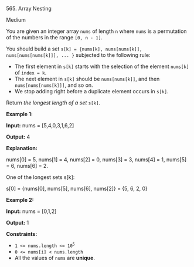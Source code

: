 565\. Array Nesting

Medium

You are given an integer array `nums` of length `n` where `nums` is a permutation of the numbers in the range `[0, n - 1]`.

You should build a set `s[k] = {nums[k], nums[nums[k]], nums[nums[nums[k]]], ... }` subjected to the following rule:

*   The first element in `s[k]` starts with the selection of the element `nums[k]` of `index = k`.
*   The next element in `s[k]` should be `nums[nums[k]]`, and then `nums[nums[nums[k]]]`, and so on.
*   We stop adding right before a duplicate element occurs in `s[k]`.

Return _the longest length of a set_ `s[k]`.

**Example 1:**

**Input:** nums = [5,4,0,3,1,6,2]

**Output:** 4

**Explanation:** 

nums[0] = 5, nums[1] = 4, nums[2] = 0, nums[3] = 3, nums[4] = 1, nums[5] = 6, nums[6] = 2. 

One of the longest sets s[k]:

s[0] = {nums[0], nums[5], nums[6], nums[2]} = {5, 6, 2, 0}

**Example 2:**

**Input:** nums = [0,1,2]

**Output:** 1

**Constraints:**

*   <code>1 <= nums.length <= 10<sup>5</sup></code>
*   `0 <= nums[i] < nums.length`
*   All the values of `nums` are **unique**.